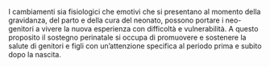 I cambiamenti sia fisiologici che emotivi che si presentano al momento della gravidanza, del parto e della cura del neonato, possono portare i neo-genitori a vivere la nuova esperienza con difficoltà e vulnerabilità. A questo proposito il sostegno perinatale si occupa di promuovere e sostenere la salute di genitori e figli con un’attenzione specifica al periodo prima e subito dopo la nascita.